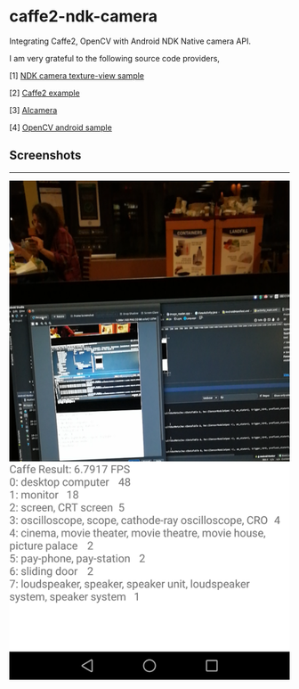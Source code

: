 # caffe2-ndk-camera
Integrating Caffe2, OpenCV with Android NDK Native camera API.

I am very grateful to the following source code providers,

[1] [NDK camera texture-view sample](https://github.com/googlesamples/android-ndk/tree/master/camera)

[2] [Caffe2 example](https://github.com/leonardvandriel/caffe2_cpp_tutorial/blob/master/src/caffe2/binaries/pretrained.cc)

[3] [AIcamera](https://github.com/bwasti/AICamera)

[4] [OpenCV android sample](https://github.com/opencv/opencv/tree/master/samples/android)


## Screenshots
-----------
![screenshot](device-2017-10-23-185701.png)

